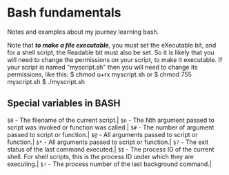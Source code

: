 # Bash fundamentals

Notes and examples about my journey learning bash.

Note that ***to make a file executable***, you must set the eXecutable bit, and for a shell script, the Readable bit must also be set. So it is likely that you will need to change the permissions on your script, to make it executable. If your script is named "myscript.sh" then you will need to change its permissions, like this:
$ chmod u+rx myscript.sh
or
$ chmod 755 myscript.sh
$ ./myscript.sh

## Special variables in **BASH**

`$0` - The filename of the current script.|
`$n` - The Nth argument passed to script was invoked or function was called.|
`$#` - The number of argument passed to script or function.|
`$@` - All arguments passed to script or function.|
`$*` - All arguments passed to script or function.|
`$?` - The exit status of the last command executed.|
`$$` - The process ID of the current shell. For shell scripts, this is the process ID under which they are executing.|
`$!` - The process number of the last background command.|
